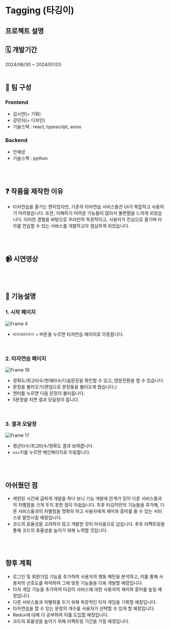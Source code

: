 # Tagging (타깅이)
## 프로젝트 설명
## 🗓️ 개발기간 
2024/06/30 ~ 2024/07/03
<br />
<br />
## 👭 팀 구성
### Frontend
- 김시연(+ 기획)
- 강민지(+ 디자인)
- 기술스택 : react, typescript, axios

### Backend
- 안예성
- 기술스택 : python
<br />
<br />

## ❓ 작품을 제작한 이유
- 타자연습을 즐기는 편이었지만, 기존의 타자연습 서비스들은 UI가 복잡하고 사용하기 어려웠습니다. 또한, 이해하기 어려운 기능들이 많아서 불편함을 느끼게 되었습니다. 이러한 경험을 바탕으로 우리만의 독창적이고, 사용자가 진심으로 즐기며 타자를 연습할 수 있는 서비스를 개발하고자 결심하게 되었습니다.

<br />
<br />

## 📹 시연영상


<br />
<br />

## 💬 기능설명
### 1. 시작 페이지
![Frame 4](https://github.com/2-0-2/Tagging-frontend/assets/128461588/d9e8ce1d-ed3c-4849-8a3b-153cfd68a2be)
- `타자치러가기 >` 버튼을 누르면 타자연습 페이지로 이동합니다.
<br />

### 2. 타자연습 페이지
![Frame 19](https://github.com/2-0-2/Tagging-frontend/assets/128461588/f7fb24df-8382-4e54-9a43-fa19060124a4)
- 정확도/최고타수/현재타수/다음문장을 확인할 수 있고, 영문전환을 할 수 있습니다. 
- 문장을 불러오기(랜덤으로 문장들을 불러오게 했습니다.)
- 엔터를 누르면 다음 문장이 불러옵니다.
- 5문장을 치면 결과 모달창이 뜹니다.
<br />

### 3. 결과 모달창
![Frame 17](https://github.com/2-0-2/Tagging-frontend/assets/128461588/eb148ec8-6519-4e1d-9c7a-c2210c8cacf0)
- 평균타수/최고타수/정확도 결과 보여줍니다.
- `esc`키를 누르면 메인페이지로 이동합니다.

<br />
<br />

## 아쉬웠던 점
- 제한된 시간에 급하게 개발을 하다 보니 기능 개발에 한계가 있어 다른 서비스들과의 차별점을 크게 두지 못한 점이 아쉽습니다. 추후 타깅이만의 기능들을 추가해, 다른 서비스들과의 차별점을 명확히 하고 사용자에게 재미와 흥미를 줄 수 있는 서비스로 발전시킬 예정입니다.
- 코드의 효율성을 고려하지 않고 개발한 것이 아쉬움으로 남습니다. 추후 리팩토링을 통해 코드의 효율성을 높이기 위해 노력할 것입니다.
<br />
<br />

## 향후 계획
- 로그인 및 회원가입 기능을 추가하여 사용자의 행동 패턴을 분석하고, 이를 통해 사용자의 선호도를 파악하여 그에 맞춘 기능들을 더욱 개발할 예정입니다.
- 타자 게임 기능을 추가하여 타깅이 서비스에 대한 사용자의 재미와 흥미를 높일 예정입니다.
- 다른 서비스들과 차별화를 두기 위해 독창적인 타자 게임을 기획할 예정입니다.
- 타자연습을 할 수 있는 문장의 개수를 사용자가 선택할 수 있게 할 예정입니다.
- Redux에 대해 더 공부하여 이를 도입할 예정입니다.
- 코드의 효율성을 높이기 위해 리팩토링 기간을 가질 예정입니다.
